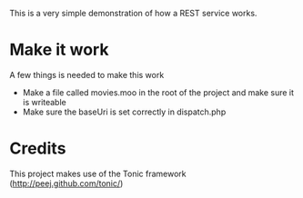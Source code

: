 This is a very simple demonstration of how a REST service works.

Make it work
============
A few things is needed to make this work

* Make a file called movies.moo in the root of the project and make sure it is writeable
* Make sure the baseUri is set  correctly in dispatch.php


Credits
============
This project makes use of the Tonic framework (http://peej.github.com/tonic/)